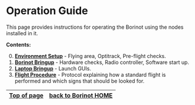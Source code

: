 # Operation Guide

This page provides instructions for operating the Borinot using the nodes installed in it.

**Contents:**

0. [**Environment Setup**](1_environment_setup.md) - Flying area, Optitrack, Pre-flight checks.  
1. [**Borinot Bringup**](2_borinot_bringup.md) - Hardware checks, Radio controller, Software start up.
2. [**Laptop Bringup**](3_laptop_bringup.md) - Launch GUIs.  
3. [**Flight Procedure**](4_flight_procedure.md) - Protocol explaining how a standard flight is performed and which signs that should be looked for.

| [Top of page](#operation-guide) | [back to Borinot HOME](../README.md) |
| --- | --- |
